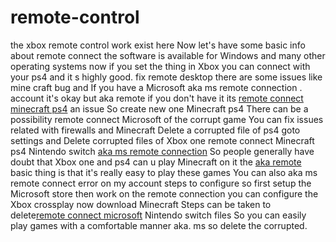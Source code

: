 # remote-control
the xbox remote control work exist here
Now let's have some basic info about remote connect the software is available for Windows and many other operating systems now if you set the thing in Xbox you can connect with your ps4 and it s highly good. fix remote desktop there are some issues like mine craft bug and If you have a Microsoft aka ms remote connection . account it's okay but aka remote if you don't have it its 
 <a href="https://techiespost.com/steps-for-aka-ms-remote-connect">remote connect minecraft ps4</a>
 an issue So create new one Minecraft ps4 There can be a possibility remote connect Microsoft of the corrupt game You can fix issues related with firewalls and Minecraft Delete a corrupted file of ps4 goto settings and Delete corrupted files of Xbox one remote connect Minecraft ps4 Nintendo switch <a href="https://techiespost.com/steps-for-aka-ms-remote-connect">aka ms remote connection</a>
So people generally have doubt that Xbox one and ps4 can u play Minecraft on it the 
<a href="https://techiespost.com/steps-for-aka-ms-remote-connect">aka remote</a> basic thing is that it's really easy to play these games You can also aka ms remote connect error on my account steps to configure so first setup the Microsoft store then work on the remote connection you can configure the Xbox crossplay now download Minecraft Steps can be taken to delete<a href="https://techiespost.com/steps-for-aka-ms-remote-connect">remote connect microsoft</a> Nintendo switch files So you can easily play games with a comfortable manner aka. ms so delete the corrupted.
